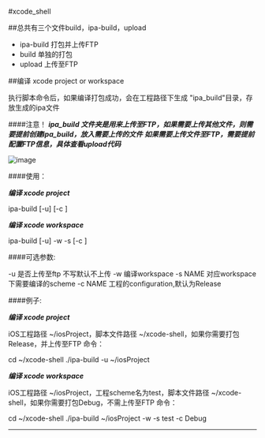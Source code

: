 #xcode_shell

##总共有三个文件build，ipa-build，upload
* ipa-build 打包并上传FTP
* build 单独的打包
* upload 上传至FTP


##编译 xcode project or workspace

执行脚本命令后，如果编译打包成功，会在工程路径下生成 "ipa_build"目录，存放生成的ipa文件

####注意！
***ipa_build 文件夹是用来上传至FTP，如果需要上传其他文件，则需要提前创建ipa_build，放入需要上传的文件***
***如果需要上传文件至FTP，需要提前配置FTP信息，具体查看upload代码***

![image](https://github.com/spicyShrimp/xcode_shell/master/screenshot.png)

####使用：  

***编译 xcode project***

ipa-build [-u] <project directory> [-c <project configuration>]

***编译 xcode workspace***

ipa-build [-u] <workspace directory> -w -s <schemeName> [-c <project configuration>]

####可选参数:

-u          是否上传至ftp 不写默认不上传
-w          编译workspace
-s NAME     对应workspace下需要编译的scheme
-c NAME     工程的configuration,默认为Release

####例子:

***编译 xcode project***

iOS工程路径 ~/iosProject，脚本文件路径 ~/xcode-shell，如果你需要打包Release，并上传至FTP 命令：

cd ~/xcode-shell
./ipa-build -u ~/iosProject

***编译 xcode workspace***

iOS工程路径 ~/iosProject，工程scheme名为test，脚本文件路径 ~/xcode-shell，如果你需要打包Debug，不需上传至FTP 命令：

cd ~/xcode-shell
./ipa-build ~/iosProject -w -s test -c Debug

----
